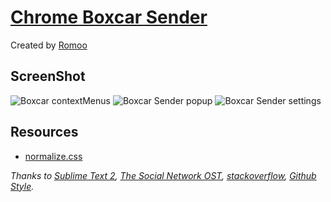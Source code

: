 [Chrome Boxcar Sender](https://chrome.google.com/webstore/detail/boxcar-sender/eecccbgiaaiafeleocbohhopgiphnffl)
=================
Created by [Romoo](http://twitter.com/romoo)

ScreenShot
----------
![Boxcar contextMenus](https://raw.github.com/romoo/chrome-boxcar-sender/master/img/Screenshot01.png)
![Boxcar Sender popup](https://raw.github.com/romoo/chrome-boxcar-sender/master/img/Screenshot02.png)
![Boxcar Sender settings](https://raw.github.com/romoo/chrome-boxcar-sender/master/img/Screenshot03.png)

Resources
---------
* [normalize.css](https://github.com/necolas/normalize.css)

_Thanks to [Sublime Text 2](http://www.sublimetext.com/), [The Social Network OST](http://music.douban.com/subject/5289726/), [stackoverflow](http://stackoverflow.com/), [Github Style](https://github.com/styleguide/css)._